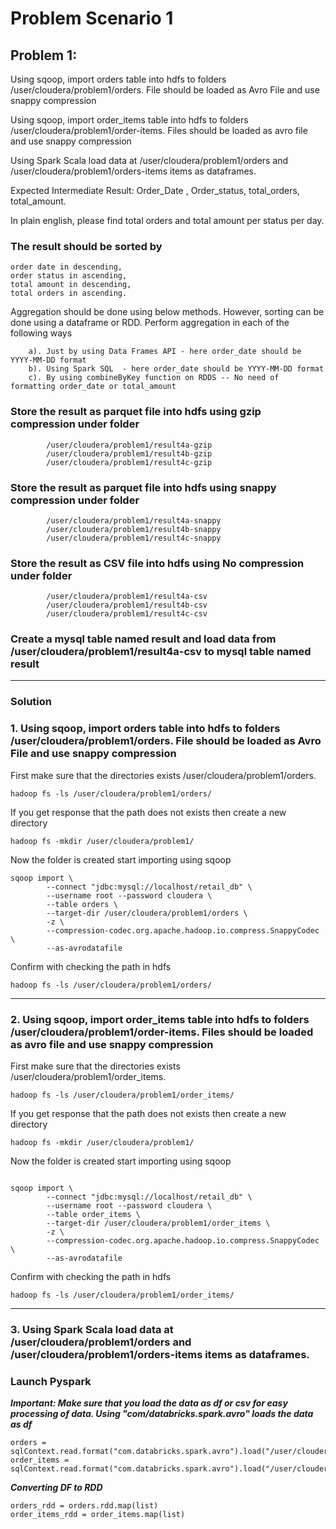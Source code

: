# Problem Scenario 1

## Problem 1:

Using sqoop, import orders table into hdfs to folders /user/cloudera/problem1/orders. File should be loaded as Avro File and use snappy compression

Using sqoop, import order_items  table into hdfs to folders /user/cloudera/problem1/order-items. Files should be loaded as avro file and use snappy compression

Using Spark Scala load data at /user/cloudera/problem1/orders and /user/cloudera/problem1/orders-items items as dataframes. 

Expected Intermediate Result: Order_Date , Order_status, total_orders, total_amount. 

In plain english, please find total orders and total amount per status per day. 

### The result should be sorted by 
```
order date in descending,
order status in ascending,
total amount in descending,
total orders in ascending.
```
Aggregation should be done using below methods.
However, sorting can be done using a dataframe or RDD. Perform aggregation in each of the following ways

        a). Just by using Data Frames API - here order_date should be YYYY-MM-DD format
        b). Using Spark SQL  - here order_date should be YYYY-MM-DD format
        c). By using combineByKey function on RDDS -- No need of formatting order_date or total_amount

### Store the result as parquet file into hdfs using gzip compression under folder
```
        /user/cloudera/problem1/result4a-gzip
        /user/cloudera/problem1/result4b-gzip
        /user/cloudera/problem1/result4c-gzip
```
### Store the result as parquet file into hdfs using snappy compression under folder
```
        /user/cloudera/problem1/result4a-snappy
        /user/cloudera/problem1/result4b-snappy
        /user/cloudera/problem1/result4c-snappy
```
### Store the result as CSV file into hdfs using No compression under folder
```
        /user/cloudera/problem1/result4a-csv
        /user/cloudera/problem1/result4b-csv
        /user/cloudera/problem1/result4c-csv
```
### Create a mysql table named result and load data from /user/cloudera/problem1/result4a-csv to mysql table named result 
------
### Solution

### 1. Using sqoop, import orders table into hdfs to folders /user/cloudera/problem1/orders. File should be loaded as Avro File and use snappy compression

First make sure that the directories exists /user/cloudera/problem1/orders.
```
hadoop fs -ls /user/cloudera/problem1/orders/
```
If you get response that the path does not exists then create a new directory
```
hadoop fs -mkdir /user/cloudera/problem1/
```

Now the folder is created start importing using sqoop
```
sqoop import \ 
        --connect "jdbc:mysql://localhost/retail_db" \
        --username root --password cloudera \
        --table orders \
        --target-dir /user/cloudera/problem1/orders \
        -z \
        --compression-codec.org.apache.hadoop.io.compress.SnappyCodec \
        --as-avrodatafile
```
Confirm with checking the path in hdfs
```
hadoop fs -ls /user/cloudera/problem1/orders/
```
----
### 2. Using sqoop, import order_items  table into hdfs to folders /user/cloudera/problem1/order-items. Files should be loaded as avro file and use snappy compression

First make sure that the directories exists /user/cloudera/problem1/order_items.
```
hadoop fs -ls /user/cloudera/problem1/order_items/
```
If you get response that the path does not exists then create a new directory
```
hadoop fs -mkdir /user/cloudera/problem1/
```

Now the folder is created start importing using sqoop
```

sqoop import \ 
        --connect "jdbc:mysql://localhost/retail_db" \
        --username root --password cloudera \
        --table order_items \
        --target-dir /user/cloudera/problem1/order_items \
        -z \
        --compression-codec.org.apache.hadoop.io.compress.SnappyCodec \
        --as-avrodatafile
```
Confirm with checking the path in hdfs
```
hadoop fs -ls /user/cloudera/problem1/order_items/
```
----
### 3. Using Spark Scala load data at /user/cloudera/problem1/orders and /user/cloudera/problem1/orders-items items as dataframes. 

### Launch Pyspark

***Important: Make sure that you load the data as df or csv for easy processing of data. Using "com/databricks.spark.avro" loads the data as df***

```
orders = sqlContext.read.format("com.databricks.spark.avro").load("/user/cloudera/problem1/orders/")
order_items = sqlContext.read.format("com.databricks.spark.avro").load("/user/cloudera/problem1/orders/")
```

***Converting DF to RDD***
```
orders_rdd = orders.rdd.map(list)
order_items_rdd = order_items.map(list)
```

